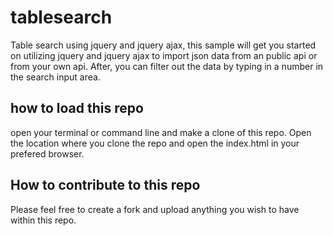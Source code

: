 # tablesearch
Table search using jquery and jquery ajax, this sample will get you started on utilizing jquery and jquery ajax to import json data from an public api or from your own api. After, you can filter out the data by typing in a number in the search input area.

## how to load this repo
open your terminal or command line and make a clone of this repo. Open the location where you clone the repo and open the index.html in your prefered browser.

## How to contribute to this repo
Please feel free to create a fork and upload anything you wish to have within this repo.
